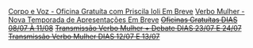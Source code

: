 [Corpo e Voz - Oficina Gratuíta com Priscila Ioli  Em Breve](https://www.google.com) 
[Verbo Mulher - Nova Temporada de Apresentações  Em Breve](https://www.google.com)
~~[Oficinas Gratuítas   DIAS 08/07 À 11/08]()~~ 
~~[Transmissão Verbo Mulher + Debate   DIAS 23/07 E 24/07]()~~ 
~~[Transmissão Verbo Mulher  DIAS 12/07 E 13/07]()~~ 
